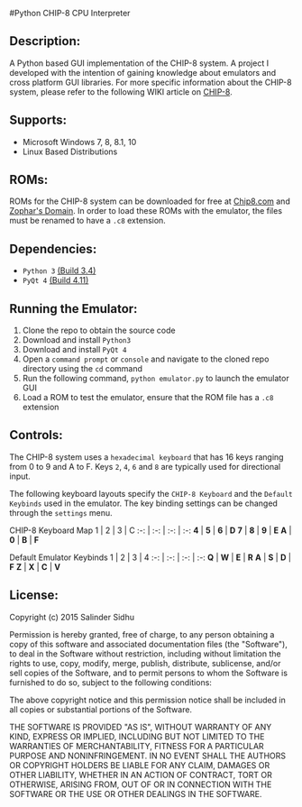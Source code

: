 #Python CHIP-8 CPU Interpreter

Description:
-------------
A Python based GUI implementation of the CHIP-8 system. A project I developed with the intention of gaining knowledge about emulators and cross platform GUI libraries.
For more specific information about the CHIP-8 system, please refer to the following WIKI article on [CHIP-8](https://en.wikipedia.org/wiki/CHIP-8).

Supports:
-------------
- Microsoft Windows 7, 8, 8.1, 10
- Linux Based Distributions

ROMs:
-------------
ROMs for the CHIP-8 system can be downloaded for free at [Chip8.com](http://www.chip8.com/?page=84) and [Zophar's Domain](http://www.zophar.net/pdroms/chip8.html). In order to load these ROMs with the emulator, the files must be renamed to have a `.c8` extension.

Dependencies:
-------------
- `Python 3` [(Build 3.4)](https://www.python.org/downloads/)
- `PyQt 4` [(Build 4.11)](https://riverbankcomputing.com/software/pyqt/download)

Running the Emulator:
-------------
1. Clone the repo to obtain the source code
2. Download and install `Python3`
3. Download and install `PyQt 4`
4. Open a `command prompt` or `console` and navigate to the cloned repo directory using the `cd` command
5. Run the following command, `python emulator.py` to launch the emulator GUI
6. Load a ROM to test the emulator, ensure that the ROM file has a `.c8` extension

Controls:
-------------
The CHIP-8 system uses a `hexadecimal keyboard` that has 16 keys ranging from 0 to 9 and A to F. Keys `2`, `4`, `6` and `8` are typically used for directional input.

The following keyboard layouts specify the `CHIP-8 Keyboard` and the `Default Keybinds` used in the emulator. The key binding settings can be changed through the `settings` menu.

CHIP-8 Keyboard Map
1 | 2 | 3 | C
:-: | :-: | :-: | :-:
**4** | **5** | **6** | **D**
**7** | **8** | **9** | **E**
**A** | **0** | **B** | **F**

Default Emulator Keybinds
1 | 2 | 3 | 4
:-: | :-: | :-: | :-:
**Q** | **W** | **E** | **R**
**A** | **S** | **D** | **F**
**Z** | **X** | **C** | **V**

License:
-------------
Copyright (c) 2015 Salinder Sidhu

Permission is hereby granted, free of charge, to any person obtaining a copy of this software and associated documentation files (the "Software"), to deal in the Software without restriction, including without limitation the rights to use, copy, modify, merge, publish, distribute, sublicense, and/or sell copies of the Software, and to permit persons to whom the Software is furnished to do so, subject to the following conditions:

The above copyright notice and this permission notice shall be included in all copies or substantial portions of the Software.

THE SOFTWARE IS PROVIDED "AS IS", WITHOUT WARRANTY OF ANY KIND, EXPRESS OR IMPLIED, INCLUDING BUT NOT LIMITED TO THE WARRANTIES OF MERCHANTABILITY, FITNESS FOR A PARTICULAR PURPOSE AND NONINFRINGEMENT. IN NO EVENT SHALL THE AUTHORS OR COPYRIGHT HOLDERS BE LIABLE FOR ANY CLAIM, DAMAGES OR OTHER LIABILITY, WHETHER IN AN ACTION OF CONTRACT, TORT OR OTHERWISE, ARISING FROM, OUT OF OR IN CONNECTION WITH THE SOFTWARE OR THE USE OR OTHER DEALINGS IN THE SOFTWARE.

